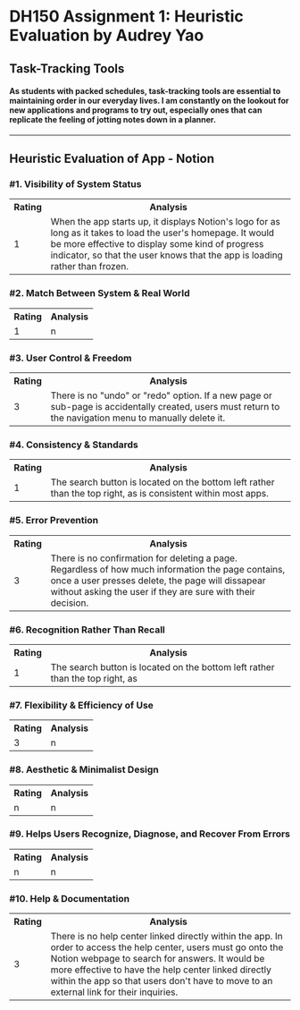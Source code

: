 # DH150 Assignment 1: Heuristic Evaluation by Audrey Yao

## Task-Tracking Tools

#### As students with packed schedules, task-tracking tools are essential to maintaining order in our everyday lives. I am constantly on the lookout for new applications and programs to try out, especially ones that can replicate the feeling of jotting notes down in a planner. 

----

## Heuristic Evaluation of App - Notion

### #1. Visibility of System Status 

<table>
  <tr>
    <th>Rating</th>
    <th>Analysis</th>
  </tr>
  <tr>
    <td>1</td>
    <td>When the app starts up, it displays Notion's logo for as long as it takes to load the user's homepage. It would be more effective to display some kind of progress indicator, so that the user knows that the app is loading rather than frozen.</td>
  </tr>
</table>


### #2. Match Between System & Real World

<table>
  <tr>
    <th>Rating</th>
    <th>Analysis</th>
  </tr>
  <tr>
    <td>1</td>
    <td>n</td>
  </tr>
</table>


### #3. User Control & Freedom

<table>
  <tr>
    <th>Rating</th>
    <th>Analysis</th>
  </tr>
  <tr>
    <td>3</td>
    <td>There is no "undo" or "redo" option. If a new page or sub-page is accidentally created, users must return to the navigation menu to manually delete it.</td>
</table>


### #4. Consistency & Standards

<table>
  <tr>
    <th>Rating</th>
    <th>Analysis</th>
  </tr>
  <tr>
    <td>1</td>
    <td>The search button is located on the bottom left rather than the top right, as is consistent within most apps.</td>
  </tr>
</table>


### #5. Error Prevention

<table>
  <tr>
    <th>Rating</th>
    <th>Analysis</th>
  </tr>
   <tr>
    <td>3</td>
    <td>There is no confirmation for deleting a page. Regardless of how much information the page contains, once a user presses delete, the page will dissapear without asking the user if they are sure with their decision.</td>
  </tr>
</table>


### #6. Recognition Rather Than Recall
<table>
  <tr>
    <th>Rating</th>
    <th>Analysis</th>
  </tr>
  <tr>
    <td>1</td>
    <td>The search button is located on the bottom left rather than the top right, as  </td>
  </tr>
</table>


### #7. Flexibility & Efficiency of Use

<table>
  <tr>
    <th>Rating</th>
    <th>Analysis</th>
  </tr>
  <tr>
    <td>3</td>
    <td>n</td>
  </tr>
</table>


### #8. Aesthetic &  Minimalist Design

<table>
  <tr>
    <th>Rating</th>
    <th>Analysis</th>
  </tr>
  <tr>
    <td>n</td>
    <td>n</td>
  </tr>
</table>


### #9. Helps Users Recognize, Diagnose, and Recover From Errors

<table>
  <tr>
    <th>Rating</th>
    <th>Analysis</th>
  </tr>
  <tr>
    <td>n</td>
    <td>n</td>
  </tr>
</table>


### #10. Help & Documentation

<table>
  <tr>
    <th>Rating</th>
    <th>Analysis</th>
  </tr>
  <tr>
    <td>3</td>
    <td>There is no help center linked directly within the app. In order to access the help center, users must go onto the Notion webpage to search for answers. It would be more effective to have the help center linked directly within the app so that users don't have to move to an external link for their inquiries.</td>
  </tr>
</table>
